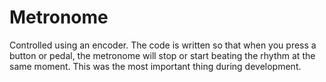 # Metronome

Controlled using an encoder. The code is written so that when you press a button or pedal, the metronome will stop or start beating the rhythm at the same moment. This was the most important thing during development.
